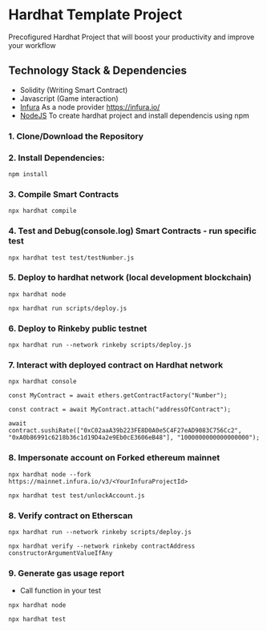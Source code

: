 # Hardhat Template Project
Precofigured Hardhat Project that will boost your productivity and improve your workflow

## Technology Stack & Dependencies

- Solidity (Writing Smart Contract)
- Javascript (Game interaction)
- [Infura](https://www.alchemy.com/) As a node provider
https://infura.io/
- [NodeJS](https://nodejs.org/en/) To create hardhat project and install dependencis using npm


### 1. Clone/Download the Repository

### 2. Install Dependencies:
```
npm install
```

### 3. Compile Smart Contracts
```
npx hardhat compile
```

### 4. Test and Debug(console.log) Smart Contracts - run specific test
```
npx hardhat test test/testNumber.js
```

### 5. Deploy to hardhat network (local development blockchain)
```
npx hardhat node
```
```
npx hardhat run scripts/deploy.js
```

### 6. Deploy to Rinkeby public testnet
```
npx hardhat run --network rinkeby scripts/deploy.js
```

### 7. Interact with deployed contract on Hardhat network
```
npx hardhat console

const MyContract = await ethers.getContractFactory("Number");

const contract = await MyContract.attach("addressOfContract");

await contract.sushiRate(["0xC02aaA39b223FE8D0A0e5C4F27eAD9083C756Cc2", "0xA0b86991c6218b36c1d19D4a2e9Eb0cE3606eB48"], "1000000000000000000");
```

### 8. Impersonate account on Forked ethereum mainnet
```
npx hardhat node --fork https://mainnet.infura.io/v3/<YourInfuraProjectId>
```
```
npx hardhat test test/unlockAccount.js 
```

### 8. Verify contract on Etherscan 
```
npx hardhat run --network rinkeby scripts/deploy.js
```
```
npx hardhat verify --network rinkeby contractAddress constructorArgumentValueIfAny
```


### 9. Generate gas usage report 
- Call function in your test
```
npx hardhat node
```
```
npx hardhat test
```

